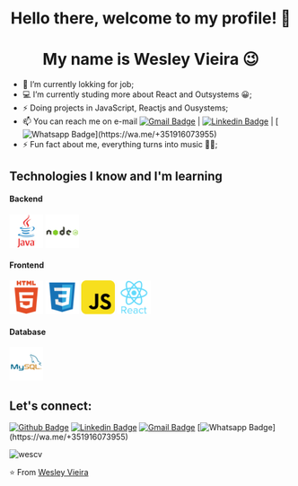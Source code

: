 <p align="center">
  <h1 align="center">  Hello there, welcome to my profile! 🖖</h1>
  <h1 align="center">  My name is Wesley Vieira 😉</h1> 
</p>

- 🔭 I’m currently lokking for job;
- 💻 I’m currently studing more about React and Outsystems 😀;
- ⚡ Doing projects in JavaScript, Reactjs and Ousystems;
- 📫 You can reach me on e-mail [![Gmail Badge](https://img.shields.io/badge/-Gmail-c14438?style=flat-square&logo=Gmail&logoColor=white&link=mailto:wesleycvieira@gmail.com)](mailto:wesleycvieira@gmail.com) | [![Linkedin Badge](https://img.shields.io/badge/-LinkedIn-blue?style=flat-square&logo=Linkedin&logoColor=white&link=https://www.linkedin.com/in/wesley-vieira-br/)](https://www.linkedin.com/in/wesley-vieira-br/) | [![Whatsapp Badge](https://img.shields.io/static/v1?message=Whatsapp&logo=whatsapp&label=&color=25D366&logoColor=white&labelColor=&style=for-the-badge")](https://wa.me/+351916073955)
- ⚡ Fun fact about me, everything turns into music 🕺🎶;
  
  
## Technologies I know and I'm learning
#### Backend
<p align="left">
<img src="https://github.com/Drete457/Drete457/blob/master/icons/java-original.svg" alt="java" width="60" height="60"/>
<img src="https://github.com/Drete457/Drete457/blob/master/icons/nodejs-original-wordmark.svg" alt="nodejs" width="60" height="60"/>
</p>

#### Frontend
<p align="left">
<img src="https://github.com/Drete457/Drete457/blob/master/icons/html5-original-wordmark.svg" alt="html5" width="60" height="60"/>
<img src="https://github.com/Drete457/Drete457/blob/master/icons/css3-original-wordmark.svg" alt="css3" width="60" height="60"/>
<img src="https://github.com/Drete457/Drete457/blob/master/icons/javascript-original.svg" alt="javascript" width="60" height="60"/>
<img src="https://github.com/Drete457/Drete457/blob/master/icons/react-original-wordmark.svg" alt="react" width="60" height="60"/>
</p>

#### Database
<p align="left">
<img src="https://github.com/Drete457/Drete457/blob/master/icons/mysql-original.svg" alt="mysql" width="60" height="60"/>
</p>

## Let's connect:

[![Github Badge](https://img.shields.io/badge/-Github-000?style=flat-square&logo=Github&logoColor=white&link=https://github.com/wescv)](https://github.com/wescv)
[![Linkedin Badge](https://img.shields.io/badge/-LinkedIn-blue?style=flat-square&logo=Linkedin&logoColor=white&link=https://www.linkedin.com/in/wesley-vieira-br/)](https://www.linkedin.com/in/wesley-vieira-br/)
[![Gmail Badge](https://img.shields.io/badge/-Gmail-c14438?style=flat-square&logo=Gmail&logoColor=white&link=mailto:wesleycvieira@gmail.com)](mailto:wesleycvieira@gmail.com)
[![Whatsapp Badge](https://img.shields.io/static/v1?message=Whatsapp&logo=whatsapp&label=&color=25D366&logoColor=white&labelColor=&style=for-the-badge")](https://wa.me/+351916073955)

<p align="left"> <img src="https://komarev.com/ghpvc/?username=wescv" alt="wescv" /></p>

⭐️ From [Wesley Vieira](https://github.com/wescv)

